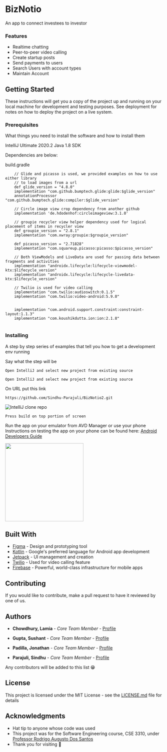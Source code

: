 # BizNotio
An app to connect investees to investor

### Features
* Realtime chatting 
* Peer-to-peer video calling
* Create startup posts
* Send payments to users
* Search Users with account types
* Maintain Account


## Getting Started


These instructions will get you a copy of the project up and running on your local machine for development and testing purposes. See deployment for notes on how to deploy the project on a live system.

### Prerequisites

What things you need to install the software and how to install them

IntelliJ Ultimate 2020.2
Java 1.8 SDK

Dependencies are below:

build.gradle
```
    // Glide and picasso is used, we provided examples on how to use either library
    // to load images from a url
    def glide_version = "4.8.0"
    implementation "com.github.bumptech.glide:glide:$glide_version"
    annotationProcessor "com.github.bumptech.glide:compiler:$glide_version"

    // Circle image view crop dependency from another github
    implementation 'de.hdodenhof:circleimageview:3.1.0'

    // groupie recycler view helper dependency used for logical placement of items in recycler view
    def groupie_version = "2.8.1"
    implementation "com.xwray:groupie:$groupie_version"

    def picasso_version = "2.71828"
    implementation "com.squareup.picasso:picasso:$picasso_version"

    // Both ViewModels and LiveData are used for passing data between fragments and activities
    implementation "androidx.lifecycle:lifecycle-viewmodel-ktx:$lifecycle_version"
    implementation "androidx.lifecycle:lifecycle-livedata-ktx:$lifecycle_version"

    // Twilio is used for video calling
    implementation "com.twilio:audioswitch:0.1.5"
    implementation "com.twilio:video-android:5.9.0"


    implementation "com.android.support.constraint:constraint-layout:1.1.3"
    implementation "com.koushikdutta.ion:ion:2.1.8"
    
```

### Installing

A step by step series of examples that tell you how to get a development env running

Say what the step will be

```
Open IntelliJ and select new project from existing source 
```
```
Open IntelliJ and select new project from existing source 
```

On URL put this link
```
https://github.com/Sindhu-Parajuli/BizNotio2.git
```
![IntelliJ clone repo](https://i.ibb.co/ScYQhk2/image.png)

```
Press build on top portion of screen
```


Run the app on your emulator from AVD Manager or use your phone
Instructions on testing the app on your phone can be found here:
[Android Developers Guide](https://developer.android.com/studio/run/device)

<img src="https://media.giphy.com/media/W30YWRyCuy72mjlby6/source.gif" width="250"/>

## Built With

* [Figma](http://www.figma.com/) - Design and prototyping tool 
* [Kotlin](https://kotlinlang.org/) - Google's preferred language for Android app development
* [Jetpack](https://developer.android.com/jetpack/) - UI management and creation
* [Twilio](https://www.twilio.com/docs/video/) - Used for video calling feature
* [Firebase](https://firebase.google.com/) - Powerful, world-class infrastructure for mobile apps


## Contributing

If you would like to contribute, make a pull request to have it reviewed by one of us.

## Authors

* **Chowdhury, Lamia** - *Core Team Member* - [Profile](https://github.com/Lamiachowdhury)

* **Gupta, Sushant** - *Core Team Member* - [Profile](https://github.com/sushantcode)

* **Padilla, Jonathan** - *Core Team Member* - [Profile](https://github.com/jonathanpv)

* **Parajuli, Sindhu** - *Core Team Member* - [Profile](https://github.com/Sindhu-Parajuli)

Any contributors will be added to this list 😁

## License

This project is licensed under the MIT License - see the [LICENSE.md](LICENSE.md) file for details

## Acknowledgments

* Hat tip to anyone whose code was used
* This project was for the Software Engineering course, CSE 3310, under [Professor Rodrigo Augusto Dos Santos](https://mentis.uta.edu/explore/profile/rodrigo-augusto-silva-dos-santos) 
* Thank you for visiting 🎉
